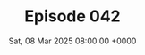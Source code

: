 ---
title: Episode 042
date: Sat, 08 Mar 2025 08:00:00 +0000
eptype: full
episode_number: 42

# provide these
alm_description: 

# find these
show_source: Ezra Klein Show
original_title: The Government Knows AGI is Coming 
original_subtitle: ""
original_description: "Artificial general intelligence — an A.I. system that can beat humans at almost any cognitive task — is arriving in just a couple of years. That’s what people tell me — people who work in A.I. labs, researchers who follow their work, former White House officials. A lot of these people have been calling me over the last couple of months trying to convey the urgency. This is coming during President Trump’s term, they tell me. We’re not ready.</p><p>One of the people who reached out to me was Ben Buchanan, the top adviser on A.I. in the Biden White House. And I thought it would be interesting to have him on the show for a couple reasons: He’s not connected to an A.I. lab, and he was at the nerve center of policymaking on A.I. for years. So what does he see coming? What keeps him up at night? And what does he think the Trump administration needs to do to get ready for the AGI — or something like AGI — he believes is right on the horizon?"
podcast_url: "https://dts.podtrac.com/redirect.mp3/pdst.fm/e/pfx.vpixl.com/6qj4J/nyt.simplecastaudio.com/3026b665-46df-4d18-98e9-d1ce16bbb1df/episodes/bb1311bb-cbed-4bfd-90b0-b27b3d11b0a9/audio/128/default.mp3?aid=rss_feed&amp;awCollectionId=3026b665-46df-4d18-98e9-d1ce16bbb1df&amp;awEpisodeId=bb1311bb-cbed-4bfd-90b0-b27b3d11b0a9&amp;feed=kEKXbjuJ"
audio_type: "audio/mpeg"
duration: 01:06:23
---